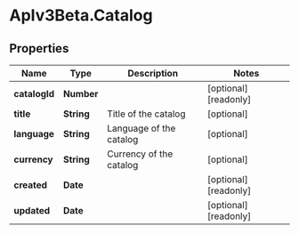 # ApIv3Beta.Catalog

## Properties

Name | Type | Description | Notes
------------ | ------------- | ------------- | -------------
**catalogId** | **Number** |  | [optional] [readonly] 
**title** | **String** | Title of the catalog | [optional] 
**language** | **String** | Language of the catalog | [optional] 
**currency** | **String** | Currency of the catalog | [optional] 
**created** | **Date** |  | [optional] [readonly] 
**updated** | **Date** |  | [optional] [readonly] 



